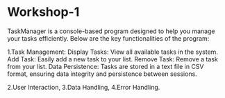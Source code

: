# Workshop-1
TaskManager is a console-based program designed to help you manage your tasks efficiently. Below are the key functionalities of the program:

1.Task Management:
Display Tasks: View all available tasks in the system.
Add Task: Easily add a new task to your list.
Remove Task: Remove a task from your list.
Data Persistence: Tasks are stored in a text file in CSV format, ensuring data integrity and persistence between sessions.

2.User Interaction,
3.Data Handling,
4.Error Handling.


